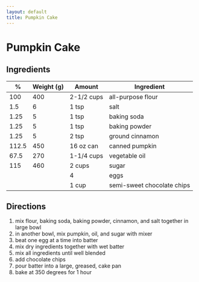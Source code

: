 ```yaml
---
layout: default
title: Pumpkin Cake
---
```


# Pumpkin Cake

## Ingredients

% | Weight (g) | Amount | Ingredient
-|-|-|-
100 | 400 | 2-1/2 cups | all-purpose flour
1.5 | 6 | 1 tsp | salt
1.25 | 5 | 1 tsp | baking soda
1.25 | 5 | 1 tsp | baking powder
1.25 | 5 | 2 tsp | ground cinnamon
112.5 | 450 | 16 oz can | canned pumpkin
67.5 | 270 | 1-1/4 cups | vegetable oil
115 | 460 | 2 cups | sugar
| | | 4 | eggs
| | | 1 cup | semi-sweet chocolate chips

## Directions

1. mix flour, baking soda, baking powder, cinnamon, and salt together in large bowl
2. in another bowl, mix pumpkin, oil, and sugar with mixer
3. beat one egg at a time into batter
4. mix dry ingredients together with wet batter
5. mix all ingredients until well blended
6. add chocolate chips
7. pour batter into a large, greased, cake pan
8. bake at 350 degrees for 1 hour